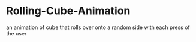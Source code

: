 # Rolling-Cube-Animation
an animation of cube that rolls over onto a random side with each press of the user 

